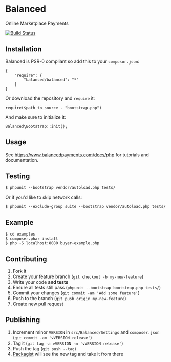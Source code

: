 # Balanced

Online Marketplace Payments

[![Build Status](https://secure.travis-ci.org/balanced/balanced-php.png)](http://travis-ci.org/balanced/balanced-php)

## Installation

Balanced is PSR-0 compliant so add this to your `composor.json`:

    {
        "require": {
            "balanced/balanced": "*"
        }
    }

Or download the repository and `require` it:

    require($path_to_source . "bootstrap.php")
    
And make sure to initialize it:

    Balanced\Bootstrap::init();

## Usage

See https://www.balancedpayments.com/docs/php for tutorials and documentation.

## Testing
    
    $ phpunit --bootstrap vendor/autoload.php tests/
    
Or if you'd like to skip network calls:

    $ phpunit --exclude-group suite --bootstrap vendor/autoload.php tests/

## Example

    $ cd examples
    $ composer.phar install
    $ php -S localhost:8080 buyer-example.php

## Contributing

1. Fork it
2. Create your feature branch (`git checkout -b my-new-feature`)
3. Write your code **and tests**
4. Ensure all tests still pass (`phpunit --bootstrap bootstrap.php tests/`)
5. Commit your changes (`git commit -am 'Add some feature'`)
6. Push to the branch (`git push origin my-new-feature`)
7. Create new pull request

## Publishing

1. Increment minor `VERSION` in `src/Balanced/Settings` and `composer.json` (`git commit -am 'vVERSION release'`)
2. Tag it (`git tag -a vVERSION -m 'vVERSION release'`)
3. Push the tag (`git push --tag`)
4. [Packagist](http://packagist.org/packages/balanced/balanced) will see the new tag and take it from there
